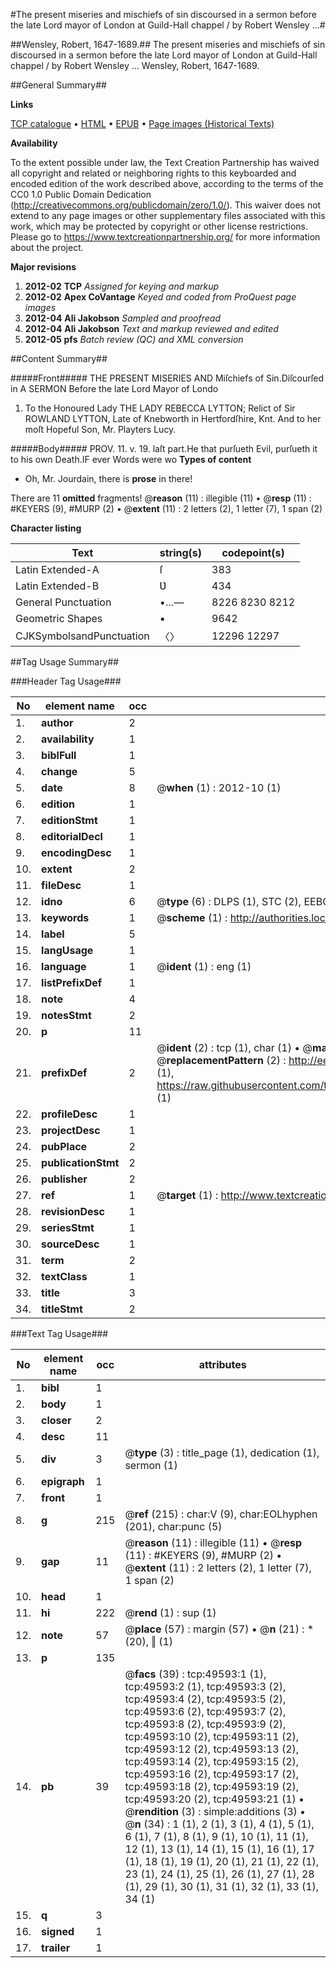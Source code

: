 #The present miseries and mischiefs of sin discoursed in a sermon before the late Lord mayor of London at Guild-Hall chappel / by Robert Wensley ...#

##Wensley, Robert, 1647-1689.##
The present miseries and mischiefs of sin discoursed in a sermon before the late Lord mayor of London at Guild-Hall chappel / by Robert Wensley ...
Wensley, Robert, 1647-1689.

##General Summary##

**Links**

[TCP catalogue](http://www.ota.ox.ac.uk/tcp/)  • 
[HTML](http://tei.it.ox.ac.uk/tcp/Texts-HTML/free/A65/A65441.html)  • 
[EPUB](http://tei.it.ox.ac.uk/tcp/Texts-EPUB/free/A65/A65441.epub) • 
[Page images (Historical Texts)](https://historicaltexts.jisc.ac.uk/eebo-11821969e)

**Availability**

To the extent possible under law, the Text Creation Partnership has waived all copyright and related or neighboring rights to this keyboarded and encoded edition of the work described above, according to the terms of the CC0 1.0 Public Domain Dedication (http://creativecommons.org/publicdomain/zero/1.0/). This waiver does not extend to any page images or other supplementary files associated with this work, which may be protected by copyright or other license restrictions. Please go to https://www.textcreationpartnership.org/ for more information about the project.

**Major revisions**

1. __2012-02__ __TCP__ *Assigned for keying and markup*
1. __2012-02__ __Apex CoVantage__ *Keyed and coded from ProQuest page images*
1. __2012-04__ __Ali Jakobson__ *Sampled and proofread*
1. __2012-04__ __Ali Jakobson__ *Text and markup reviewed and edited*
1. __2012-05__ __pfs__ *Batch review (QC) and XML conversion*

##Content Summary##

#####Front#####
THE PRESENT MISERIES AND Miſchiefs of Sin.Diſcourſed in A SERMON Before the late Lord Mayor of Londo
1. To the Honoured Lady THE LADY REBECCA LYTTON; Relict of Sir ROWLAND LYTTON, Late of Knebworth in Hertfordſhire, Knt. And to her moſt Hopeful Son, Mr. Playters Lucy.

#####Body#####
PROV. 11. v. 19. laſt part.He that purſueth Evil, purſueth it to his own Death.IF ever Words were wo
**Types of content**

  * Oh, Mr. Jourdain, there is **prose** in there!

There are 11 **omitted** fragments! 
 @__reason__ (11) : illegible (11)  •  @__resp__ (11) : #KEYERS (9), #MURP (2)  •  @__extent__ (11) : 2 letters (2), 1 letter (7), 1 span (2)

**Character listing**


|Text|string(s)|codepoint(s)|
|---|---|---|
|Latin Extended-A|ſ|383|
|Latin Extended-B|Ʋ|434|
|General Punctuation|•…—|8226 8230 8212|
|Geometric Shapes|▪|9642|
|CJKSymbolsandPunctuation|〈〉|12296 12297|

##Tag Usage Summary##

###Header Tag Usage###

|No|element name|occ|attributes|
|---|---|---|---|
|1.|__author__|2||
|2.|__availability__|1||
|3.|__biblFull__|1||
|4.|__change__|5||
|5.|__date__|8| @__when__ (1) : 2012-10 (1)|
|6.|__edition__|1||
|7.|__editionStmt__|1||
|8.|__editorialDecl__|1||
|9.|__encodingDesc__|1||
|10.|__extent__|2||
|11.|__fileDesc__|1||
|12.|__idno__|6| @__type__ (6) : DLPS (1), STC (2), EEBO-CITATION (1), OCLC (1), VID (1)|
|13.|__keywords__|1| @__scheme__ (1) : http://authorities.loc.gov/ (1)|
|14.|__label__|5||
|15.|__langUsage__|1||
|16.|__language__|1| @__ident__ (1) : eng (1)|
|17.|__listPrefixDef__|1||
|18.|__note__|4||
|19.|__notesStmt__|2||
|20.|__p__|11||
|21.|__prefixDef__|2| @__ident__ (2) : tcp (1), char (1)  •  @__matchPattern__ (2) : ([0-9\-]+):([0-9IVX]+) (1), (.+) (1)  •  @__replacementPattern__ (2) : http://eebo.chadwyck.com/downloadtiff?vid=$1&page=$2 (1), https://raw.githubusercontent.com/textcreationpartnership/Texts/master/tcpchars.xml#$1 (1)|
|22.|__profileDesc__|1||
|23.|__projectDesc__|1||
|24.|__pubPlace__|2||
|25.|__publicationStmt__|2||
|26.|__publisher__|2||
|27.|__ref__|1| @__target__ (1) : http://www.textcreationpartnership.org/docs/. (1)|
|28.|__revisionDesc__|1||
|29.|__seriesStmt__|1||
|30.|__sourceDesc__|1||
|31.|__term__|2||
|32.|__textClass__|1||
|33.|__title__|3||
|34.|__titleStmt__|2||


###Text Tag Usage###

|No|element name|occ|attributes|
|---|---|---|---|
|1.|__bibl__|1||
|2.|__body__|1||
|3.|__closer__|2||
|4.|__desc__|11||
|5.|__div__|3| @__type__ (3) : title_page (1), dedication (1), sermon (1)|
|6.|__epigraph__|1||
|7.|__front__|1||
|8.|__g__|215| @__ref__ (215) : char:V (9), char:EOLhyphen (201), char:punc (5)|
|9.|__gap__|11| @__reason__ (11) : illegible (11)  •  @__resp__ (11) : #KEYERS (9), #MURP (2)  •  @__extent__ (11) : 2 letters (2), 1 letter (7), 1 span (2)|
|10.|__head__|1||
|11.|__hi__|222| @__rend__ (1) : sup (1)|
|12.|__note__|57| @__place__ (57) : margin (57)  •  @__n__ (21) : * (20), ‖ (1)|
|13.|__p__|135||
|14.|__pb__|39| @__facs__ (39) : tcp:49593:1 (1), tcp:49593:2 (1), tcp:49593:3 (2), tcp:49593:4 (2), tcp:49593:5 (2), tcp:49593:6 (2), tcp:49593:7 (2), tcp:49593:8 (2), tcp:49593:9 (2), tcp:49593:10 (2), tcp:49593:11 (2), tcp:49593:12 (2), tcp:49593:13 (2), tcp:49593:14 (2), tcp:49593:15 (2), tcp:49593:16 (2), tcp:49593:17 (2), tcp:49593:18 (2), tcp:49593:19 (2), tcp:49593:20 (2), tcp:49593:21 (1)  •  @__rendition__ (3) : simple:additions (3)  •  @__n__ (34) : 1 (1), 2 (1), 3 (1), 4 (1), 5 (1), 6 (1), 7 (1), 8 (1), 9 (1), 10 (1), 11 (1), 12 (1), 13 (1), 14 (1), 15 (1), 16 (1), 17 (1), 18 (1), 19 (1), 20 (1), 21 (1), 22 (1), 23 (1), 24 (1), 25 (1), 26 (1), 27 (1), 28 (1), 29 (1), 30 (1), 31 (1), 32 (1), 33 (1), 34 (1)|
|15.|__q__|3||
|16.|__signed__|1||
|17.|__trailer__|1||
